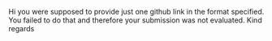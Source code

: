 Hi you were supposed to provide just one github link in the format specified.
You failed to do that and therefore your submission was not evaluated.
Kind regards